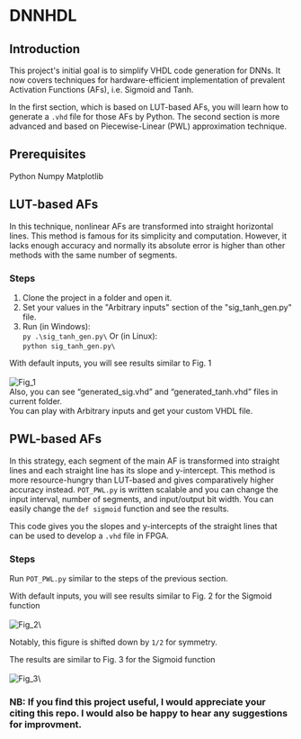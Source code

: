 # DNNHDL
## Introduction
This project's initial goal is to simplify VHDL code generation for DNNs. It now covers techniques for hardware-efficient implementation of prevalent Activation Functions (AFs), i.e. Sigmoid and Tanh.

In the first section, which is based on LUT-based AFs, you will learn how to generate a `.vhd` file for those AFs by Python. The second section is more advanced and based on Piecewise-Linear (PWL) approximation technique.

## Prerequisites
Python
Numpy
Matplotlib

## LUT-based AFs
In this technique, nonlinear AFs are transformed into straight horizontal lines. This method is famous for its simplicity and computation. However, it lacks enough accuracy and normally its absolute error is higher than other methods with the same number of segments.

### Steps
1. Clone the project in a folder and open it.
2. Set your values in the "Arbitrary inputs" section of the "sig_tanh_gen.py" file.
3. Run (in Windows):\
`py .\sig_tanh_gen.py\`
Or (in Linux):\
`python sig_tanh_gen.py\`

With default inputs, you will see results similar to Fig. 1\
\
![Fig_1](https://user-images.githubusercontent.com/43655559/201485061-c8a6c6ea-5281-4e9f-9c5f-31f642b409bf.png)\
Also, you can see “generated_sig.vhd” and “generated_tanh.vhd” files in current folder.\
You can play with Arbitrary inputs and get your custom VHDL file.

## PWL-based AFs
In this strategy, each segment of the main AF is transformed into straight lines and each straight line has its slope and y-intercept. This method is more resource-hungry than LUT-based and gives comparatively higher accuracy instead. `POT_PWL.py` is written scalable and you can change the input interval, number of segments, and input/output bit width. You can easily change the `def sigmoid` function and see the results.

This code gives you the slopes and y-intercepts of the straight lines that can be used to develop a `.vhd` file in FPGA.

### Steps
Run `POT_PWL.py` similar to the steps of the previous section.

With default inputs, you will see results similar to Fig. 2 for the Sigmoid function\
\
![Fig_2](https://user-images.githubusercontent.com/43655559/201485061-c8a6c6ea-5281-4e9f-9c5f-31f642b409bf.png)\

Notably, this figure is shifted down by `1/2` for symmetry.

The results are similar to Fig. 3 for the Sigmoid function\
\
![Fig_3](https://user-images.githubusercontent.com/43655559/201485061-c8a6c6ea-5281-4e9f-9c5f-31f642b409bf.png)\


### NB: If you find this project useful, I would appreciate your citing this repo. I would also be happy to hear any suggestions for improvment.

